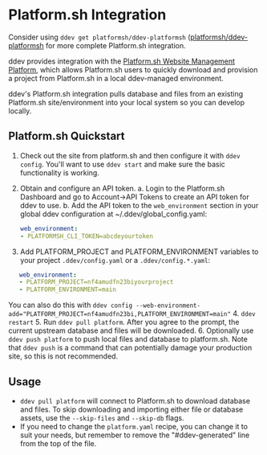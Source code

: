 # Platform.sh Integration

Consider using `ddev get platformsh/ddev-platformsh` ([platformsh/ddev-platformsh](https://github.com/platformsh/ddev-platformsh) for more complete Platform.sh integration.

ddev provides integration with the [Platform.sh Website Management Platform](https://platform.sh/), which allows Platform.sh users to quickly download and provision a project from Platform.sh in a local ddev-managed environment.

ddev's Platform.sh integration pulls database and files from an existing Platform.sh site/environment into your local system so you can develop locally.

## Platform.sh Quickstart

1. Check out the site from platform.sh and then configure it with `ddev config`. You'll want to use `ddev start` and make sure the basic functionality is working.
2. Obtain and configure an API token.
   a. Login to the Platform.sh Dashboard and go to Account->API Tokens to create an API token for ddev to use.
   b. Add the API token to the `web_environment` section in your global ddev configuration at ~/.ddev/global_config.yaml:

   ```yaml
   web_environment:
   - PLATFORMSH_CLI_TOKEN=abcdeyourtoken
   ```

3. Add PLATFORM_PROJECT and PLATFORM_ENVIRONMENT variables to your project `.ddev/config.yaml` or a `.ddev/config.*.yaml`:

```yaml
   web_environment:
   - PLATFORM_PROJECT=nf4amudfn23biyourproject
   - PLATFORM_ENVIRONMENT=main
   ```

You can also do this with `ddev config --web-environment-add="PLATFORM_PROJECT=nf4amudfn23bi,PLATFORM_ENVIRONMENT=main"`
4. `ddev restart`
5. Run `ddev pull platform`. After you agree to the prompt, the current upstream database and files will be downloaded.
6. Optionally use `ddev push platform` to push local files and database to platform.sh. Note that `ddev push` is a command that can potentially damage your production site, so this is not recommended.

## Usage

* `ddev pull platform` will connect to Platform.sh to download database and files. To skip downloading and importing either file or database assets, use the `--skip-files` and `--skip-db` flags.
* If you need to change the `platform.yaml` recipe, you can change it to suit your needs, but remember to remove the "#ddev-generated" line from the top of the file.
